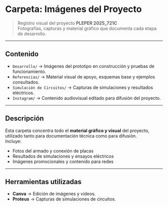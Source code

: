 # Carpeta: Imágenes del Proyecto

> Registro visual del proyecto **PLEPER 2025_721C**  
> Fotografías, capturas y material gráfico que documenta cada etapa de desarrollo.

---

## Contenido
- `Desarrollo/` → Imágenes del prototipo en construcción y pruebas de funcionamiento.  
- `Referencias/` → Material visual de apoyo, esquemas base y ejemplos consultados.  
- `Simulación de Circuitos/` → Capturas de simulaciones y resultados eléctricos.  
- `Instagram/` → Contenido audiovisual editado para difusión del proyecto.  

---

## Descripción
Esta carpeta concentra todo el **material gráfico y visual** del proyecto, utilizado tanto para documentación técnica como para difusión.  
Incluye:
- Fotos del armado y conexión de placas 
- Resultados de simulaciones y ensayos eléctricos 
- Imágenes promocionales y contenido para redes  

---

## Herramientas utilizadas
- **Canva** → Edición de imágenes y videos.  
- **Proteus** → Capturas de simulaciones de circuitos.  

